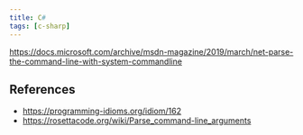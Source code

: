 ```yaml
---
title: C#
tags: [c-sharp]
---
```


<https://docs.microsoft.com/archive/msdn-magazine/2019/march/net-parse-the-command-line-with-system-commandline>

## References

- <https://programming-idioms.org/idiom/162>
- <https://rosettacode.org/wiki/Parse_command-line_arguments>
